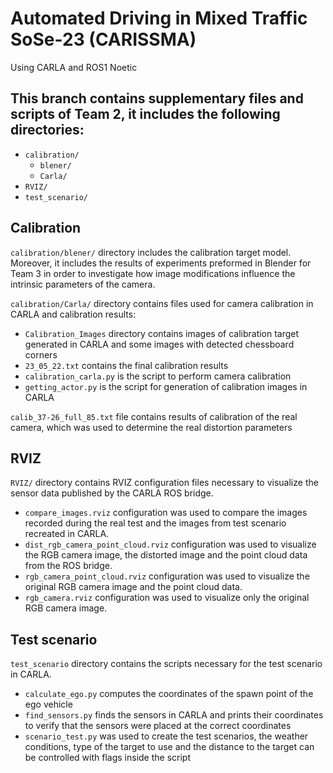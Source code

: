 # Automated Driving in Mixed Traffic SoSe-23 (CARISSMA)

Using CARLA and ROS1 Noetic

## This branch contains supplementary files and scripts of Team 2, it includes the following directories:
- `calibration/`
    - `blener/`
    - `Carla/`
- `RVIZ/`
- `test_scenario/`

## Calibration
`calibration/blener/` directory includes the calibration target model. Moreover, it includes the results of experiments preformed in Blender for Team 3 in order to investigate how image modifications influence the intrinsic parameters of the camera. 

`calibration/Carla/` directory contains files used for camera calibration in CARLA and calibration results:
- `Calibration_Images` directory contains images of calibration target generated in CARLA and some images with detected chessboard corners
- `23_05_22.txt` contains the final calibration results
- `calibration_carla.py` is the script to perform camera calibration
- `getting_actor.py` is the script for generation of calibration images in CARLA

`calib_37-26_full_85.txt` file contains results of calibration of the real camera, which was used to determine the real distortion parameters

## RVIZ

`RVIZ/` directory contains RVIZ configuration files necessary to visualize the sensor data published by the CARLA ROS bridge.
- `compare_images.rviz` configuration was used to compare the images recorded during the real test and the images from test scenario recreated in CARLA.
- `dist_rgb_camera_point_cloud.rviz` configuration was used to visualize the RGB camera image, the distorted image and the point cloud data from the ROS bridge.
- `rgb_camera_point_cloud.rviz` configuration was used to visualize the original RGB camera image and the point cloud data.
- `rgb_camera.rviz` configuration was used to visualize only the original RGB camera image.
## Test scenario
`test_scenario` directory contains the scripts necessary for the test scenario in CARLA.
- `calculate_ego.py` computes the coordinates of the spawn point of the ego vehicle
- `find_sensors.py` finds the sensors in CARLA and prints their coordinates to verify that the sensors were placed at the correct coordinates
- `scenario_test.py` was used to create the test scenarios, the weather conditions, type of the target to use and the distance to the target can be controlled with flags inside the script